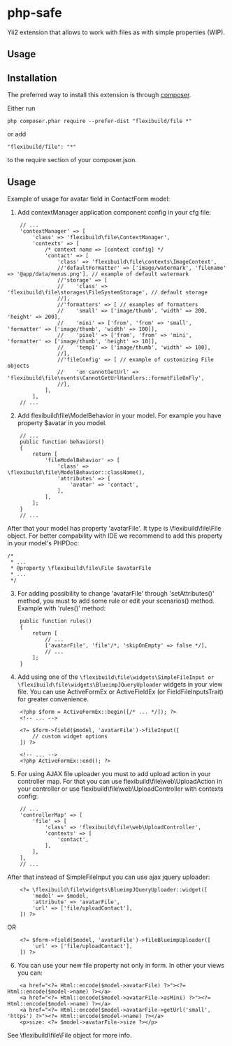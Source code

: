php-safe
========

Yii2 extension that allows to work with files as with simple properties (WIP).

Usage
-----


Installation
------------

The preferred way to install this extension is through [composer](http://getcomposer.org/download/).

Either run

```
php composer.phar require --prefer-dist "flexibuild/file *"
```

or add

```
"flexibuild/file": "*"
```

to the require section of your composer.json.


Usage
-----

Example of usage for avatar field in ContactForm model:

1. Add contextManager application component config in your cfg file:

```
    // ...
    'contextManager' => [
        'class' => 'flexibuild\file\ContextManager',
        'contexts' => [
            /* context name => [context config] */
            'contact' => [
                'class' => 'flexibuild\file\contexts\ImageContext',
                //'defaultFormatter' => ['image/watermark', 'filename' => '@app/data/menus.png'], // example of default watermark
                //'storage' => [
                //    'class' => 'flexibuild\file\storages\FileSystemStorage', // default storage
                //],
                //'formatters' => [ // examples of formatters
                //    'small' => ['image/thumb', 'width' => 200, 'height' => 200],
                //    'mini' => ['from', 'from' => 'small', 'formatter' => ['image/thumb', 'width' => 100]],
                //    'pixel' => ['from', 'from' => 'mini', 'formatter' => ['image/thumb', 'height' => 10]],
                //    'temp1' => ['image/thumb', 'width' => 100],
                //],
                //'fileConfig' => [ // example of customizing File objects
                //    'on cannotGetUrl' => 'flexibuild\file\events\CannotGetUrlHandlers::formatFileOnFly',
                //],
            ],
        ],
    // ...
```

2. Add flexibuild\file\ModelBehavior in your model. 
For example you have property $avatar in you model.

```
    // ...
    public function behaviors()
    {
        return [
            'fileModelBehavior' => [
                'class' => \flexibuild\file\ModelBehavior::className(),
                'attributes' => [
                    'avatar' => 'contact',
                ],
            ],
        ];
    }
    // ...
```

After that your model has property 'avatarFile'. It type is \flexibuild\file\File object.
For better compability with IDE we recommend to add this property in your model's PHPDoc:

```
/*
 * ...
 * @property \flexibuild\file\File $avatarFile
 * ...
 */
```


3. For adding possibility to change 'avatarFile' through 'setAttributes()' method,
you must to add some rule or edit your scenarios() method. Example with 'rules()' method:

```
    public function rules()
    {
        return [
            // ...
            ['avatarFile', 'file'/*, 'skipOnEmpty' => false */],
            // ... 
        ];
    }
```

4. Add using one of the ```\flexibuild\file\widgets\SimpleFileInput or```
```\flexibuild\file\widgets\BlueimpJQueryUploader``` widgets in your view file.
You can use ActiveFormEx or ActiveFieldEx (or FieldFileInputsTrait) for greater convenience.

```
    <?php $form = ActiveFormEx::begin([/* ... */]); ?>
    <!-- ... -->

    <?= $form->field($model, 'avatarFile')->fileInput([
        // custom widget options
    ]) ?>

    <!-- ... -->
    <?php ActiveFormEx::end(); ?>
```

5. For using AJAX file uploader you must to add upload action in your controller map.
For that you can use flexibuild\file\web\UploadAction in your controller or
use flexibuild\file\web\UploadController with contexts config:

```
    // ...
    'controllerMap' => [
        'file' => [
            'class' => 'flexibuild\file\web\UploadController',
            'contexts' => [
                'contact',
            ],
        ],
    ],
    // ...
```

After that instead of SimpleFileInput you can use ajax jquery uploader:

```
    <?= \flexibuild\file\widgets\BlueimpJQueryUploader::widget([
        'model' => $model,
        'attribute' => 'avatarFile',
        'url' => ['file/uploadContact'],
    ]) ?>
```

OR

```
    <?= $form->field($model, 'avatarFile')->fileBlueimpUploader([
        'url' => ['file/uploadContact'],
    ]) ?>
```

6. You can use your new file property not only in form. In other your views you can:

```
    <a href="<?= Html::encode($model->avatarFile) ?>"><?= Html::encode($model->name) ?></a>
    <a href="<?= Html::encode($model->avatarFile->asMini) ?>"><?= Html::encode($model->name) ?></a>
    <a href="<?= Html::encode($model->avatarFile->getUrl('small', 'https') ?>"><?= Html::encode($model->name) ?></a>
    <p>size: <?= $model->avatarFile->size ?></p>
```

See \flexibuild\file\File object for more info.

